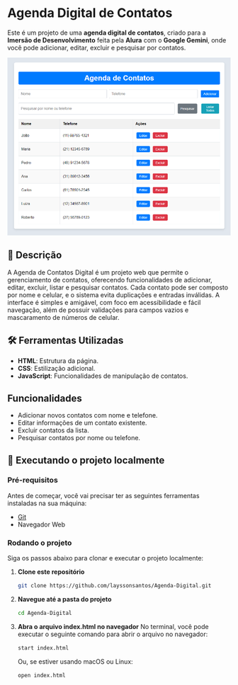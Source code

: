 # Agenda Digital de Contatos

Este é um projeto de uma **agenda digital de contatos**, criado para a **Imersão de Desenvolvimento** feita pela **Alura** com o **Google Gemini**, onde você pode adicionar, editar, excluir e pesquisar por contatos.

![print do site](./assets/printcontato.png)

## 📜 Descrição
A Agenda de Contatos Digital é um projeto web que permite o gerenciamento de contatos, oferecendo funcionalidades de adicionar, editar, excluir, listar e pesquisar contatos. Cada contato pode ser composto por nome e celular, e o sistema evita duplicações e entradas inválidas. A interface é simples e amigável, com foco em acessibilidade e fácil navegação, além de possuir validações para campos vazios e mascaramento de números de celular.

## 🛠️ Ferramentas Utilizadas

- **HTML**: Estrutura da página.
- **CSS**: Estilização adicional.
- **JavaScript**: Funcionalidades de manipulação de contatos.

## Funcionalidades

- Adicionar novos contatos com nome e telefone.
- Editar informações de um contato existente.
- Excluir contatos da lista.
- Pesquisar contatos por nome ou telefone.

## 🚀 Executando o projeto localmente

### Pré-requisitos

Antes de começar, você vai precisar ter as seguintes ferramentas instaladas na sua máquina:
- [Git](https://git-scm.com) 
- Navegador Web

### Rodando o projeto

Siga os passos abaixo para clonar e executar o projeto localmente:

1. **Clone este repositório**
   ```bash
   git clone https://github.com/layssonsantos/Agenda-Digital.git
2. **Navegue até a pasta do projeto**
   ```bash
   cd Agenda-Digital
3. **Abra o arquivo index.html no navegador**
   No terminal, você pode executar o seguinte comando para abrir o arquivo no navegador:
   ```bash
   start index.html
   ```
   Ou, se estiver usando macOS ou Linux:
   ```bash
   open index.html

